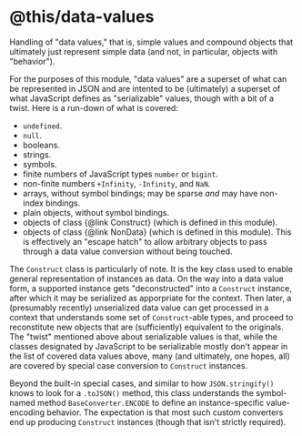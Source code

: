 @this/data-values
=================

Handling of "data values," that is, simple values and compound objects that
ultimately just represent simple data (and not, in particular, objects with
"behavior").

For the purposes of this module, "data values" are a superset of what can be
represented in JSON and are intented to be (ultimately) a superset of what
JavaScript defines as "serializable" values, though with a bit of a twist. Here
is a run-down of what is covered:

* `undefined`.
* `null`.
* booleans.
* strings.
* symbols.
* finite numbers of JavaScript types `number` or `bigint`.
* non-finite numbers `+Infinity`, `-Infinity`, and `NaN`.
* arrays, without symbol bindings; may be sparse _and_ may have non-index
  bindings.
* plain objects, without symbol bindings.
* objects of class {@link Construct} (which is defined in this module).
* objects of class {@link NonData} (which is defined in this module). This is
  effectively an "escape hatch" to allow arbitrary objects to pass through a
  data value conversion without being touched.

The `Construct` class is particularly of note. It is the key class used to
enable general representation of instances as data. On the way into a data value
form, a supported instance gets "deconstructed" into a `Construct` instance,
after which it may be serialized as apporpriate for the context. Then later, a
(presumably recently) unserialized data value can get processed in a context
that understands some set of `Construct`-able types, and proceed to reconstitute
new objects that are (sufficiently) equivalent to the originals. The "twist"
mentioned above about serializable values is that, while the classes designated
by JavaScript to be serializable mostly don't appear in the list of covered data
values above, many (and ultimately, one hopes, all) are covered by special case
conversion to `Construct` instances.

Beyond the built-in special cases, and similar to how `JSON.stringify()`
knows to look for a `.toJSON()` method, this class understands the symbol-named
method `BaseConverter.ENCODE` to define an instance-specific value-encoding
behavior. The expectation is that most such custom converters end up producing
`Construct` instances (though that isn't strictly required).
